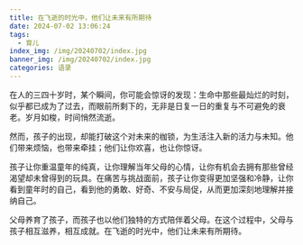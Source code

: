 ```yaml
---
title: 在飞逝的时光中，他们让未来有所期待
date: 2024-07-02 13:06:24
tags:
  - 育儿
index_img: /img/20240702/index.jpg
banner_img: /img/20240702/index.jpg
categories: 语录
---
```

在人的三四十岁时，某个瞬间，你可能会惊讶的发现：生命中那些最灿烂的时刻，似乎都已成为了过去，而眼前所剩下的，无非是日复一日的重复与不可避免的衰老。岁月如梭，时间悄然流逝。

然而，孩子的出现，却能打破这个对未来的枷锁，为生活注入新的活力与未知。他们带来烦恼，也带来牵挂；他们让你欢喜，也让你惊讶。

孩子让你重温童年的纯真，让你理解当年父母的心情，让你有机会去拥有那些曾经渴望却未曾得到的玩具。在痛苦与挑战面前，孩子让你变得更加坚强和冷静，让你看到童年时的自己，看到他的勇敢、好奇、不安与局促，从而更加深刻地理解并接纳自己。

父母养育了孩子，而孩子也以他们独特的方式陪伴着父母。在这个过程中，父母与孩子相互滋养，相互成就。在飞逝的时光中，他们让未来有所期待。
 
